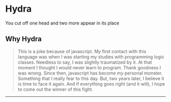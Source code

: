 # Hydra
You cut off one head and two more appear in its place

## Why Hydra
> This is a joke because of javascript. My first contact with this language was when I was starting my studies with programming logic classes. Needless to say, I was slightly traumatized by it. At that moment I thought I would never learn to program. Thank goodness I was wrong.
> Since then, javascript has become my personal monster. Something that I really fear to this day. But, two years later, I believe it is time to face it again. And if everything goes right (and it will), I hope to come out the winner of this fight.
---